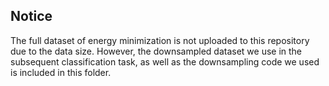 ## Notice

The full dataset of energy minimization is not uploaded to this repository due to the data size. However, the downsampled dataset we use in the subsequent classification task, as well as the downsampling code we used is included in this folder.
